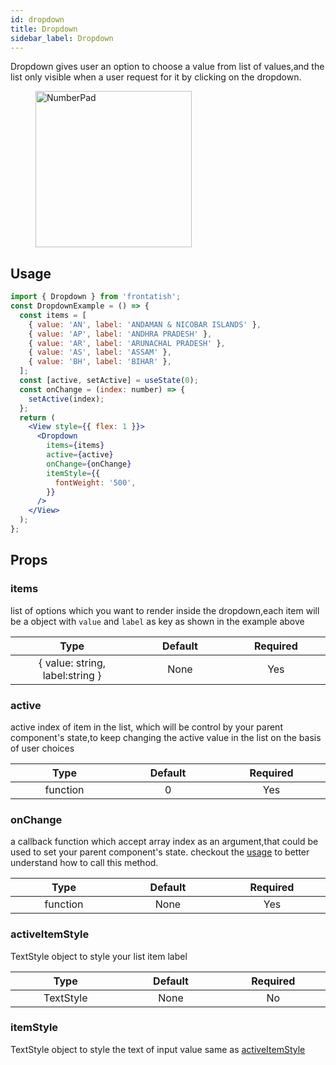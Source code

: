 ```yaml
---
id: dropdown
title: Dropdown
sidebar_label: Dropdown
---
```


Dropdown gives user an option to choose a value from list of values,and the list only visible when a user request for it by clicking on the dropdown.

<div className="image-horizontal-preview">
    <figure>
        <img src="/frontatish/img/dropdown.png" alt="NumberPad" height="250"/>
    </figure>
</div>

## Usage

```jsx
import { Dropdown } from 'frontatish';
const DropdownExample = () => {
  const items = [
    { value: 'AN', label: 'ANDAMAN & NICOBAR ISLANDS' },
    { value: 'AP', label: 'ANDHRA PRADESH' },
    { value: 'AR', label: 'ARUNACHAL PRADESH' },
    { value: 'AS', label: 'ASSAM' },
    { value: 'BH', label: 'BIHAR' },
  ];
  const [active, setActive] = useState(0);
  const onChange = (index: number) => {
    setActive(index);
  };
  return (
    <View style={{ flex: 1 }}>
      <Dropdown
        items={items}
        active={active}
        onChange={onChange}
        itemStyle={{
          fontWeight: '500',
        }}
      />
    </View>
  );
};
```

## Props

### items

list of options which you want to render inside the dropdown,each item will be a object with `value` and `label` as key as shown in the example above

|                        Type                        |        Default         |        Required        |
| :------------------------------------------------: | :--------------------: | :--------------------: |
| { value: string, label:string } <img width="500"/> | None<img width="500"/> | Yes <img width="500"/> |

### active

active index of item in the list, which will be control by your parent component's state,to keep changing the active value in the list on the basis of user choices

|            Type             |       Default       |        Required        |
| :-------------------------: | :-----------------: | :--------------------: |
| function <img width="500"/> | 0<img width="500"/> | Yes <img width="500"/> |

### onChange

a callback function which accept array index as an argument,that could be used to set your parent component's state. checkout the [usage](#usage) to better understand how to call this method.

|            Type             |        Default         |        Required        |
| :-------------------------: | :--------------------: | :--------------------: |
| function <img width="500"/> | None<img width="500"/> | Yes <img width="500"/> |

### activeItemStyle

TextStyle object to style your list item label

|             Type             |         Default         |       Required        |
| :--------------------------: | :---------------------: | :-------------------: |
| TextStyle <img width="500"/> | None <img width="500"/> | No <img width="500"/> |

### itemStyle

TextStyle object to style the text of input value same as [activeItemStyle](#activeItemStyle)
